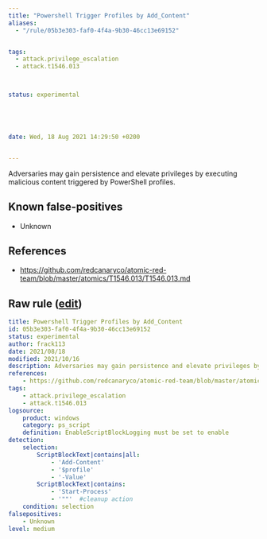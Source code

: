 ```yaml
---
title: "Powershell Trigger Profiles by Add_Content"
aliases:
  - "/rule/05b3e303-faf0-4f4a-9b30-46cc13e69152"


tags:
  - attack.privilege_escalation
  - attack.t1546.013



status: experimental





date: Wed, 18 Aug 2021 14:29:50 +0200


---
```


Adversaries may gain persistence and elevate privileges by executing malicious content triggered by PowerShell profiles.

<!--more-->


## Known false-positives

* Unknown



## References

* https://github.com/redcanaryco/atomic-red-team/blob/master/atomics/T1546.013/T1546.013.md


## Raw rule ([edit](https://github.com/SigmaHQ/sigma/edit/master/rules/windows/powershell/powershell_script/posh_ps_trigger_profiles.yml))
```yaml
title: Powershell Trigger Profiles by Add_Content
id: 05b3e303-faf0-4f4a-9b30-46cc13e69152
status: experimental
author: frack113
date: 2021/08/18
modified: 2021/10/16
description: Adversaries may gain persistence and elevate privileges by executing malicious content triggered by PowerShell profiles.
references:
    - https://github.com/redcanaryco/atomic-red-team/blob/master/atomics/T1546.013/T1546.013.md
tags:
    - attack.privilege_escalation
    - attack.t1546.013
logsource:
    product: windows
    category: ps_script
    definition: EnableScriptBlockLogging must be set to enable
detection:
    selection:
        ScriptBlockText|contains|all:
            - 'Add-Content'
            - '$profile'
            - '-Value' 
        ScriptBlockText|contains: 
            - 'Start-Process'
            - '""'  #cleanup action
    condition: selection
falsepositives:
    - Unknown
level: medium
```
